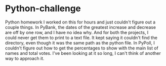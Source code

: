 # Python-challenge
Python homework
I worked on this for hours and just couldn't figure out a couple things.
In PyBank, the dates of the greatest increase and decrease are off by one row, and I have no idea why. And for both the projects, I could never get them to print to a text file. It kept saying it couldn't find the directory, even though it was the same path as the python file.
In PyPoll, I couldn't figure out how to get the percentages to show with the main list of names and total votes.
I've been looking at it so long, I can't think of another way to approach it.
